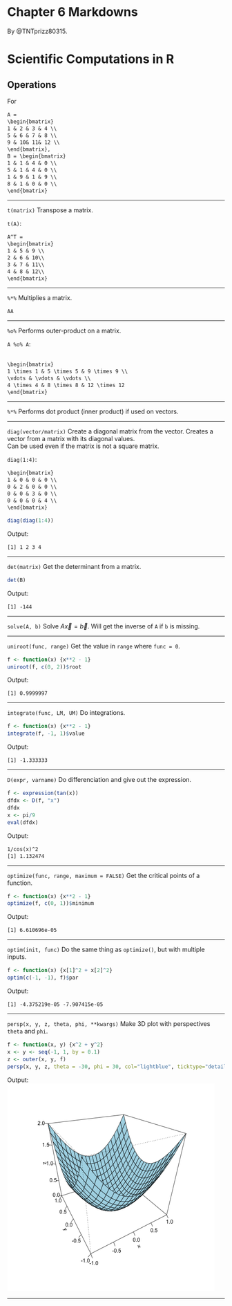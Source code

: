 # Chapter 6 Markdowns
By @TNTprizz80315.

# Scientific Computations in R

## Operations

For 
```Math
A = 
\begin{bmatrix}
1 & 2 & 3 & 4 \\
5 & 6 & 7 & 8 \\
9 & 10& 11& 12 \\
\end{bmatrix},
B = \begin{bmatrix}
1 & 1 & 4 & 0 \\
5 & 1 & 4 & 0 \\
1 & 9 & 1 & 9 \\
8 & 1 & 0 & 0 \\
\end{bmatrix}
```
___
`t(matrix)` Transpose a matrix.

`t(A)`:
```Math
A^T =
\begin{bmatrix}
1 & 5 & 9 \\
2 & 6 & 10\\
3 & 7 & 11\\
4 & 8 & 12\\
\end{bmatrix}
```
___
`%*%` Multiplies a matrix.

```Math
AA
```
___
`%o%` Performs outer-product on a matrix.

`A %o% A`:
```Math

\begin{bmatrix}
1 \times 1 & 5 \times 5 & 9 \times 9 \\
\vdots & \vdots & \vdots \\
4 \times 4 & 8 \times 8 & 12 \times 12
\end{bmatrix}
```
___
`%*%` Performs dot product (inner product) if used on vectors.
___
`diag(vector/matrix)` Create a diagonal matrix from the vector. Creates a vector from a matrix with its diagonal values.  
Can be used even if the matrix is not a square matrix.

`diag(1:4)`:
```Math
\begin{bmatrix}
1 & 0 & 0 & 0 \\
0 & 2 & 0 & 0 \\
0 & 0 & 3 & 0 \\
0 & 0 & 0 & 4 \\
\end{bmatrix}
```
```R
diag(diag(1:4))
```
Output:
```
[1] 1 2 3 4
```
___
`det(matrix)` Get the determinant from a matrix.
```R
det(B) 
```
Output:
```
[1] -144
```
___
`solve(A, b)` Solve $A\vec{x} = \vec{b}$. Will get the inverse of `A` if `b` is missing.
___
`uniroot(func, range)` Get the value in `range` where `func = 0`.   
```R
f <- function(x) {x**2 - 1}
uniroot(f, c(0, 2))$root
```
Output:
```
[1] 0.9999997
```
___
`integrate(func, LM, UM)` Do integrations.

```R
f <- function(x) {x**2 - 1}
integrate(f, -1, 1)$value
```
Output:
```
[1] -1.333333
```
___
`D(expr, varname)` Do differenciation and give out the expression.
```R
f <- expression(tan(x))
dfdx <- D(f, "x")
dfdx
x <- pi/9
eval(dfdx)
```
Output:
```
1/cos(x)^2
[1] 1.132474
```
___
`optimize(func, range, maximum = FALSE)` Get the critical points of a function.
```R
f <- function(x) {x**2 - 1}
optimize(f, c(0, 1))$minimum
```
Output:
```
[1] 6.610696e-05
```
___
`optim(init, func)` Do the same thing as `optimize()`, but with multiple inputs.
```R
f <- function(x) {x[1]^2 + x[2]^2}
optim(c(-1, -1), f)$par
```
Output:
```
[1] -4.375219e-05 -7.907415e-05
```
___
`persp(x, y, z, theta, phi, **kwargs)` Make 3D plot with perspectives `theta` and `phi`.
```R
f <- function(x, y) {x^2 + y^2}
x <- y <- seq(-1, 1, by = 0.1)
z <- outer(x, y, f)
persp(x, y, z, theta = -30, phi = 30, col="lightblue", ticktype="detailed")
```
Output:  
![3Dnet](./graph/3dnet.png)
___
